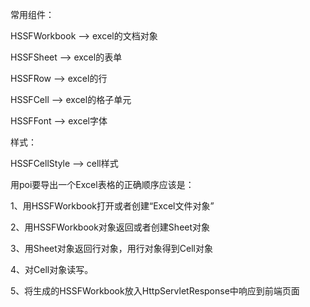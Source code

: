 

常用组件：

HSSFWorkbook   --> excel的文档对象

HSSFSheet  -->  excel的表单

HSSFRow   -->  excel的行

HSSFCell  -->   excel的格子单元

HSSFFont -->  excel字体

样式：

HSSFCellStyle   --> cell样式






用poi要导出一个Excel表格的正确顺序应该是：

1、用HSSFWorkbook打开或者创建“Excel文件对象”

2、用HSSFWorkbook对象返回或者创建Sheet对象

3、用Sheet对象返回行对象，用行对象得到Cell对象

4、对Cell对象读写。

5、将生成的HSSFWorkbook放入HttpServletResponse中响应到前端页面